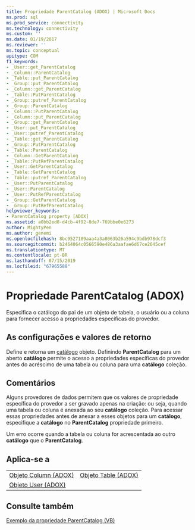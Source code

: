 ```yaml
---
title: Propriedade ParentCatalog (ADOX) | Microsoft Docs
ms.prod: sql
ms.prod_service: connectivity
ms.technology: connectivity
ms.custom: ''
ms.date: 01/19/2017
ms.reviewer: ''
ms.topic: conceptual
apitype: COM
f1_keywords:
- _User::get_ParentCatalog
- _Column::ParentCatalog
- _Table::put_ParentCatalog
- _Group::put_ParentCatalog
- _Column::get_ParentCatalog
- _Table::PutParentCatalog
- _Group::putref_ParentCatalog
- _Group::ParentCatalog
- _Column::PutParentCatalog
- _Column::put_ParentCatalog
- _Group::get_ParentCatalog
- _User::put_ParentCatalog
- _User::putref_ParentCatalog
- _Table::get_ParentCatalog
- _Group::PutParentCatalog
- _Table::ParentCatalog
- _Column::GetParentCatalog
- _Table::PutRefParentCatalog
- _User::GetParentCatalog
- _Table::GetParentCatalog
- _Table::putref_ParentCatalog
- _User::PutParentCatalog
- _User::ParentCatalog
- _User::PutRefParentCatalog
- _Group::GetParentCatalog
- _Group::PutRefParentCatalog
helpviewer_keywords:
- ParentCatalog property [ADOX]
ms.assetid: a0bb2ed8-d4cb-4f92-8de7-769bbe0e6273
author: MightyPen
ms.author: genemi
ms.openlocfilehash: 8bc9527109aaa4a3a8063b26a594c9bdb978dcf3
ms.sourcegitcommit: b2464064c0566590e486a3aafae6d67ce2645cef
ms.translationtype: MT
ms.contentlocale: pt-BR
ms.lasthandoff: 07/15/2019
ms.locfileid: "67965588"
---
```

# <a name="parentcatalog-property-adox"></a>Propriedade ParentCatalog (ADOX)
Especifica o catálogo do pai de um objeto de tabela, o usuário ou a coluna para fornecer acesso a propriedades específicas do provedor.  
  
## <a name="settings-and-return-values"></a>As configurações e valores de retorno  
 Define e retorna um [catálogo](../../../ado/reference/adox-api/catalog-object-adox.md) objeto. Definindo **ParentCatalog** para um aberto **catálogo** permite o acesso a propriedades específicas do provedor antes do acréscimo de uma tabela ou coluna para uma **catálogo** coleção.  
  
## <a name="remarks"></a>Comentários  
 Alguns provedores de dados permitem que os valores de propriedade específica do provedor a ser gravado apenas na criação: ou seja, quando uma tabela ou coluna é anexada ao seu **catálogo** coleção. Para acessar essas propriedades antes de anexar a esses objetos para um **catálogo**, especifique a **catálogo** no **ParentCatalog** propriedade primeiro.  
  
 Um erro ocorre quando a tabela ou coluna for acrescentada ao outro **catálogo** que o **ParentCatalog**.  
  
## <a name="applies-to"></a>Aplica-se a  
  
|||  
|-|-|  
|[Objeto Column (ADOX)](../../../ado/reference/adox-api/column-object-adox.md)|[Objeto Table (ADOX)](../../../ado/reference/adox-api/table-object-adox.md)|  
|[Objeto User (ADOX)](../../../ado/reference/adox-api/user-object-adox.md)||  
  
## <a name="see-also"></a>Consulte também  
 [Exemplo da propriedade ParentCatalog (VB)](../../../ado/reference/adox-api/parentcatalog-property-example-vb.md)
